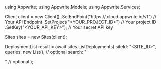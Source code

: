 using Appwrite;
using Appwrite.Models;
using Appwrite.Services;

Client client = new Client()
    .SetEndPoint("https://<REGION>.cloud.appwrite.io/v1") // Your API Endpoint
    .SetProject("<YOUR_PROJECT_ID>") // Your project ID
    .SetKey("<YOUR_API_KEY>"); // Your secret API key

Sites sites = new Sites(client);

DeploymentList result = await sites.ListDeployments(
    siteId: "<SITE_ID>",
    queries: new List<string>(), // optional
    search: "<SEARCH>" // optional
);